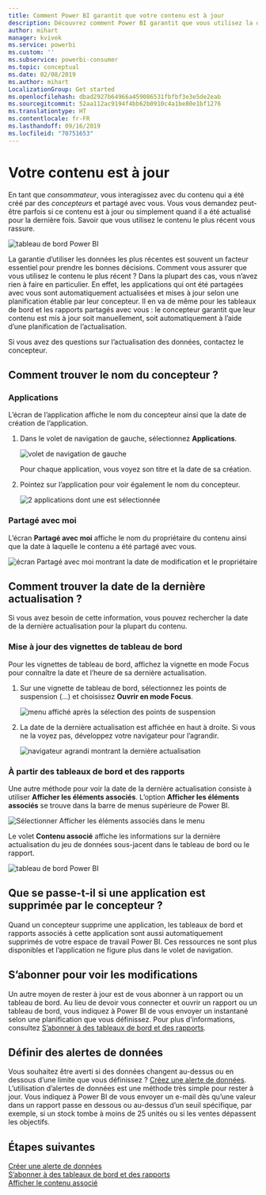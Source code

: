```yaml
---
title: Comment Power BI garantit que votre contenu est à jour
description: Découvrez comment Power BI garantit que vous utilisez la dernière version de vos données, rapports, tableaux de bord et applications.
author: mihart
manager: kvivek
ms.service: powerbi
ms.custom: ''
ms.subservice: powerbi-consumer
ms.topic: conceptual
ms.date: 02/08/2019
ms.author: mihart
LocalizationGroup: Get started
ms.openlocfilehash: dbad2927b64966a459086531fbfbf3e3e5de2eab
ms.sourcegitcommit: 52aa112ac9194f4bb62b0910c4a1be80e1bf1276
ms.translationtype: HT
ms.contentlocale: fr-FR
ms.lasthandoff: 09/16/2019
ms.locfileid: "70751653"
---
```

# <a name="your-content-is-up-to-date"></a>Votre contenu est à jour
En tant que *consommateur*, vous interagissez avec du contenu qui a été créé par des *concepteurs* et partagé avec vous. Vous vous demandez peut-être parfois si ce contenu est à jour ou simplement quand il a été actualisé pour la dernière fois. Savoir que vous utilisez le contenu le plus récent vous rassure.  
 
![tableau de bord Power BI](media/end-user-consumer/power-bi-service.png)


La garantie d’utiliser les données les plus récentes est souvent un facteur essentiel pour prendre les bonnes décisions. Comment vous assurer que vous utilisez le contenu le plus récent ? Dans la plupart des cas, vous n’avez rien à faire en particulier. En effet, les applications qui ont été partagées avec vous sont automatiquement actualisées et mises à jour selon une planification établie par leur concepteur. Il en va de même pour les tableaux de bord et les rapports partagés avec vous : le concepteur garantit que leur contenu est mis à jour soit manuellement, soit automatiquement à l’aide d’une planification de l’actualisation.  

Si vous avez des questions sur l’actualisation des données, contactez le concepteur.

## <a name="how-to-locate-the-name-of-the-designer"></a>Comment trouver le nom du concepteur ?

### <a name="apps"></a>Applications

L’écran de l’application affiche le nom du concepteur ainsi que la date de création de l’application.  

1. Dans le volet de navigation de gauche, sélectionnez **Applications**.

    ![volet de navigation de gauche](media/end-user-fresh/power-bi-nav-apps.png)

    Pour chaque application, vous voyez son titre et la date de sa création. 

2. Pointez sur l’application pour voir également le nom du concepteur. 

    ![2 applications dont une est sélectionnée](media/end-user-fresh/power-bi-app.png)


### <a name="shared-with-me"></a>Partagé avec moi
L’écran **Partagé avec moi** affiche le nom du propriétaire du contenu ainsi que la date à laquelle le contenu a été partagé avec vous.

![écran Partagé avec moi montrant la date de modification et le propriétaire](media/end-user-fresh/power-bi-shared-new.png) 


## <a name="how-to-look-up-the-last-refresh-date"></a>Comment trouver la date de la dernière actualisation ?
Si vous avez besoin de cette information, vous pouvez rechercher la date de la dernière actualisation pour la plupart du contenu. 

### <a name="dashboard-tiles"></a>Mise à jour des vignettes de tableau de bord
Pour les vignettes de tableau de bord, affichez la vignette en mode Focus pour connaître la date et l’heure de sa dernière actualisation.

1. Sur une vignette de tableau de bord, sélectionnez les points de suspension (...) et choisissez **Ouvrir en mode Focus**.

    ![menu affiché après la sélection des points de suspension](media/end-user-fresh/power-bi-focus.png)

2. La date de la dernière actualisation est affichée en haut à droite. Si vous ne la voyez pas, développez votre navigateur pour l’agrandir. 

    ![navigateur agrandi montrant la dernière actualisation](media/end-user-fresh/power-bi-last-refresh2.png)

### <a name="from-dashboards-and-reports"></a>À partir des tableaux de bord et des rapports
Une autre méthode pour voir la date de la dernière actualisation consiste à utiliser **Afficher les éléments associés**.  L’option **Afficher les éléments associés** se trouve dans la barre de menus supérieure de Power BI.

![Sélectionner Afficher les éléments associés dans le menu](media/end-user-fresh/power-bi-view-related.png)

Le volet **Contenu associé** affiche les informations sur la dernière actualisation du jeu de données sous-jacent dans le tableau de bord ou le rapport.

![tableau de bord Power BI](media/end-user-fresh/power-bi-last-refresh.png)

## <a name="what-happens-if-an-app-is-deleted-by-the-designer"></a>Que se passe-t-il si une application est supprimée par le concepteur ?

Quand un concepteur supprime une application, les tableaux de bord et rapports associés à cette application sont aussi automatiquement supprimés de votre espace de travail Power BI. Ces ressources ne sont plus disponibles et l’application ne figure plus dans le volet de navigation.


## <a name="subscribe-to-see-changes"></a>S’abonner pour voir les modifications
Un autre moyen de rester à jour est de vous abonner à un rapport ou un tableau de bord. Au lieu de devoir vous connecter et ouvrir un rapport ou un tableau de bord, vous indiquez à Power BI de vous envoyer un instantané selon une planification que vous définissez.  Pour plus d’informations, consultez [S’abonner à des tableaux de bord et des rapports](end-user-subscribe.md).

## <a name="set-data-alerts"></a>Définir des alertes de données
Vous souhaitez être averti si des données changent au-dessus ou en dessous d’une limite que vous définissez ? [Créez une alerte de données](end-user-alerts.md).  L’utilisation d’alertes de données est une méthode très simple pour rester à jour. Vous indiquez à Power BI de vous envoyer un e-mail dès qu’une valeur dans un rapport passe en dessous ou au-dessus d’un seuil spécifique,  par exemple, si un stock tombe à moins de 25 unités ou si les ventes dépassent les objectifs.  

## <a name="next-steps"></a>Étapes suivantes
[Créer une alerte de données](end-user-alerts.md)    
[S’abonner à des tableaux de bord et des rapports](end-user-subscribe.md)    
[Afficher le contenu associé](end-user-related.md)    
